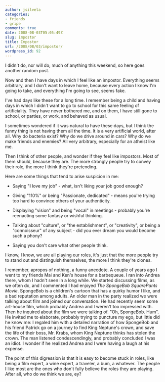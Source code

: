 ```yaml
---
author: jsilvela
categories:
- friends
- gripe
comments: true
date: 2008-08-03T05:05:49Z
slug: impostor
title: Impostor
url: /2008/08/03/impostor/
wordpress_id: 92
---
```


I didn't do, nor will do, much of anything this weekend, so here goes another random post.

Now and then I have days in which I feel like an impostor. Everything seems arbitrary, and I don't want to leave home, because every action I know I'm going to take, and everything I'm going to see, seems fake.

I've had days like these for a long time. I remember being a child and having days in which I didn't want to go to school for this same feeling of artificiality. They have never bothered me, and on them, I have still gone to school, or parties, or work, and behaved as usual.

I sometimes wondered if it was natural to have these days, but I think the funny thing is not having them all the time. It is a very artificial world, after all. Why do bacteria exist? Why do we drive around in cars? Why do we make friends and enemies? All very arbitrary, especially for an atheist like me.

Then I think of other people, and wonder if they feel like impostors. Most of them should, because they are. The more strongly people try to convey their role, the more I think they're pretending.

Here are some things that tend to arise suspicion in me:



	
  * Saying "I love my job" - what, isn't liking your job good enough?

	
  * Giving "110%" or being "Passionate, dedicated" - means you're trying too hard to convince others of your authenticity.

	
  * Displaying "vision" and being "vocal" in meetings - probably you're reenacting some fantasy or wishful thinking.

	
  * Talking about "culture", or "the establishment", or "creativity", or being a "connoisseur" of any subject - did you ever dream you would become such a phony?

	
  * Saying you don't care what other people think.



I know, I know, we are all playing our roles, it's just that the more people try to stand out and distinguish themselves, the more I think they're clones.

I remember, apropos of nothing, a funny anecdote. A couple of years ago I went to my friends Mai and Ken's house for a barbequeue. I ran into Andrea there, whom I hadn't seen in a long while. We started discussing films, as we often do, and I commented I had enjoyed _The SpongeBob SquarePants Movie_. SpongeBob is a children's cartoon that has a quirky humor I like, and a bad reputation among adults.
An older man in the party realized we were talking about film and joined our conversation. He had recently seem some art-house film, which probably Andrea and I weren't too impressed with. Then he inquired about the film we were talking of. "Oh, SpongeBob. Hum". He invited me to elaborate, probably trying to puncture my ego, but little did he know me: I regaled him with a detailed narration of how SpongeBob and his friend Patrick go on a journey to find King Neptune's crown, and save the life of their boss, Mr. Krabs, whom King Neptune thinks has stolen the crown.
The man listened condescendingly, and probably concluded I was an idiot. I wonder if he realized Andrea and I were having a laugh at his expense. 

The point of this digression is that it is easy to become stuck in roles, like being a film expert, a wine expert, a traveler, a bum, a whatever. The people I like most are the ones who don't fully believe the roles they are playing. After all, who do we think we are, ey?
